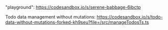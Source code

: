 "playground": https://codesandbox.io/s/serene-babbage-6ibctp

Todo data management without mutations: https://codesandbox.io/s/todo-data-without-mutations-forked-kh9seu?file=/src/manageTodosTs.ts
